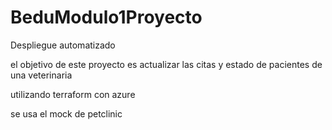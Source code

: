 # BeduModulo1Proyecto
Despliegue automatizado

el objetivo de este proyecto es actualizar las citas y estado de pacientes de una veterinaria

utilizando terraform con azure

se usa el mock de petclinic
